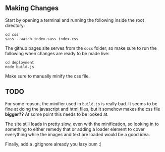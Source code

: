 ## Making Changes
Start by opening a terminal and running the following inside the root directory:
```
cd css
sass --watch index.sass index.css
```

The github pages site serves from the `docs` folder, so make sure to run the following when changes are ready to be made live:
```
cd deployment
node build.js
```

Make sure to manually minify the css file.

## TODO
For some reason, the minifier used in `build.js` is really bad. It seems to be fine at doing the javascript and html files, but it somehow makes the css file <strong>bigger??</strong> At some point this needs to be looked at. 

The site still loads in pretty slow, even with the minification, so looking in to something to either remedy that or adding a loader element to cover everything while the images and text are loaded would be a good idea.

Finally, add a .gitignore already you lazy bum :)